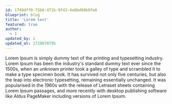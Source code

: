 ```yaml
---
id: 1748dff0-75b0-471b-9f43-4e0bd60b9fe8
blueprint: blog
title: 'Lorem test'
featured: true
author:
  - 1
updated_by: 1
updated_at: 1729070795
---
```

Lorem Ipsum is simply dummy text of the printing and typesetting industry. Lorem Ipsum has been the industry's standard dummy text ever since the 1500s, when an unknown printer took a galley of type and scrambled it to make a type specimen book. It has survived not only five centuries, but also the leap into electronic typesetting, remaining essentially unchanged. It was popularised in the 1960s with the release of Letraset sheets containing Lorem Ipsum passages, and more recently with desktop publishing software like Aldus PageMaker including versions of Lorem Ipsum.